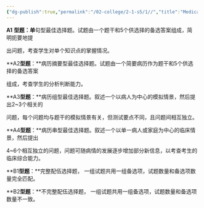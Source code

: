 ```yaml
---
{"dg-publish":true,"permalink":"/02-college/2-1-s5/1//","title":"Medical Topic Types - Diagnostics","noteIcon":""}
---
```


**A1** **型题：单**句型最佳选择题。试题由一个题干和5个供选择的备选答案组成，简明扼要地提

出问题，考查学生对单个知识点的掌握情况。

**A2****型题****：**病历摘要型最佳选择题。试题由一个简要病历作为题干和5个供选择的备选答案

组成，考查学生的分析判断能力。

**A3****型题****：**病历组型最佳选择题。叙述一个以病人为中心的模拟情景，然后提出2~3个相关的

问题，每个问题均与题干的模拟情景有关，但测试要点不同，且问题间相互独立。

**A4****型题****：**病历串型最佳选择题。叙述一个以单一病人或家庭为中心的临床情景，然后提出

4~6个相互独立的问题，问题可随病情的发展逐步增加部分新信息，以考查考生的临床综合能力。

**B1****型题****：**完整配伍选择题， 一组试题共用一组备选项，试题数量和备选项数量完全匹配。

**B2****型题****：**不完整配伍选择题， 一组试题共用一组备选项，试题数量和备选项数量不一致。 

